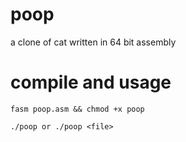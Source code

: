 # poop
a clone of cat written in 64 bit assembly

# compile and usage
    fasm poop.asm && chmod +x poop

    ./poop or ./poop <file>
